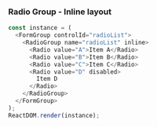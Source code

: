 ### Radio Group - Inline layout

<!--start-code-->

```js
const instance = (
  <FormGroup controlId="radioList">
    <RadioGroup name="radioList" inline>
      <Radio value="A">Item A</Radio>
      <Radio value="B">Item B</Radio>
      <Radio value="C">Item C</Radio>
      <Radio value="D" disabled>
        Item D
      </Radio>
    </RadioGroup>
  </FormGroup>
);
ReactDOM.render(instance);
```

<!--end-code-->
